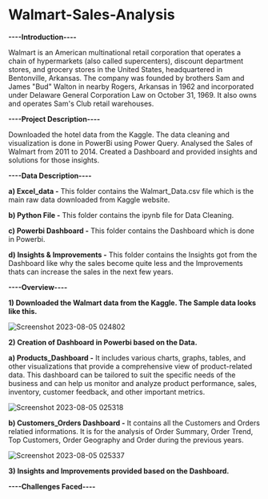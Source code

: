 # Walmart-Sales-Analysis

**----Introduction----**

Walmart is an American multinational retail corporation that operates a chain of hypermarkets (also called supercenters), discount department stores, and grocery stores in the United States, headquartered in Bentonville, Arkansas. The company was founded by brothers Sam and James "Bud" Walton in nearby Rogers, Arkansas in 1962 and incorporated under Delaware General Corporation Law on October 31, 1969. It also owns and operates Sam's Club retail warehouses.

**----Project Description----**

Downloaded the hotel data from the Kaggle. The data cleaning and visualization is done in PowerBi using Power Query. Analysed the Sales of 
Walmart from 2011 to 2014. Created a Dashboard and provided insights and solutions for those insights.

**----Data Description----**

**a) Excel_data -** This folder contains the Walmart_Data.csv file which is the main raw data downloaded from Kaggle website.

**b) Python File -** This folder contains the ipynb file for Data Cleaning.

**c) Powerbi Dashboard -** This folder contains the Dashboard which is done in Powerbi.

**d) Insights & Improvements -** This folder contains the Insights got from the Dashboard like why the sales become quite less and the Improvements thats can increase the sales in the next few years.

**----Overview----**

**1) Downloaded the Walmart data from the Kaggle. The Sample data looks like this.**
   
![Screenshot 2023-08-05 024802](https://github.com/tuneerdutta/Walmart-Sales-Analysis/assets/131517578/70bab083-a58f-4687-9120-dee6e5a3bf77)

**2) Creation of Dashboard in Powerbi based on the Data.**

**a) Products_Dashboard -** It includes various charts, graphs, tables, and other visualizations that provide a comprehensive view of product-related data. This dashboard can be tailored to suit the specific needs of the business and can help us monitor and analyze product performance, sales, inventory, customer feedback, and other important metrics.

![Screenshot 2023-08-05 025318](https://github.com/tuneerdutta/Walmart-Sales-Analysis/assets/131517578/669e6f44-8da4-41d3-befb-08899fa47954)

**b) Customers_Orders Dashboard -** It contains all the Customers and Orders relatied informations. It is for the analysis of Order Summary, Order Trend, Top Customers, Order Geography and Order during the previous years.

![Screenshot 2023-08-05 025337](https://github.com/tuneerdutta/Walmart-Sales-Analysis/assets/131517578/eea86184-4fb5-472f-b31c-af87f1968f71)

**3) Insights and Improvements provided based on the Dashboard.**




**----Challenges Faced----**

